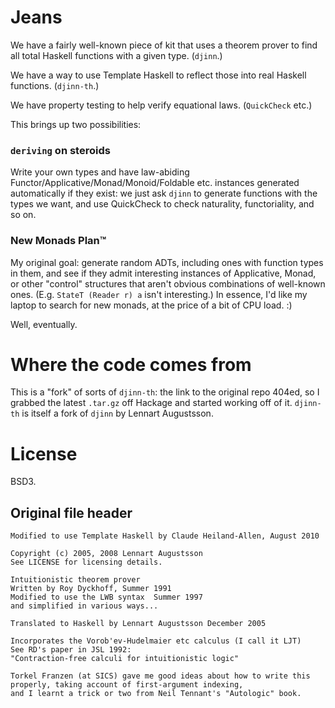 # Jeans

We have a fairly well-known piece of kit that uses a theorem prover to find all
total Haskell functions with a given type. (`djinn`.)

We have a way to use Template Haskell to reflect those into real Haskell functions. (`djinn-th`.)

We have property testing to help verify equational laws. (`QuickCheck` etc.)

This brings up two possibilities:

### `deriving` on steroids
Write your own types and have law-abiding Functor/Applicative/Monad/Monoid/Foldable etc. instances
generated automatically if they exist: we just ask `djinn` to generate functions with the types we want, and
use QuickCheck to check naturality, functoriality, and so on.

### New Monads Plan™
My original goal: generate random ADTs, including ones with function types in them, and see
if they admit interesting instances of Applicative, Monad, or other "control" structures that aren't obvious
combinations of well-known ones. (E.g. `StateT (Reader r) a` isn't interesting.) In essence,
I'd like my laptop to search for new monads, at the price of a bit of CPU load. :)

Well, eventually.

# Where the code comes from

This is a "fork" of sorts of `djinn-th`: the link to the original repo 404ed, so I grabbed the latest `.tar.gz`
off Hackage and started working off of it. `djinn-th` is itself a fork of `djinn` by Lennart Augustsson.

# License

BSD3.

## Original file header

```
Modified to use Template Haskell by Claude Heiland-Allen, August 2010

Copyright (c) 2005, 2008 Lennart Augustsson
See LICENSE for licensing details.

Intuitionistic theorem prover
Written by Roy Dyckhoff, Summer 1991
Modified to use the LWB syntax  Summer 1997
and simplified in various ways...

Translated to Haskell by Lennart Augustsson December 2005

Incorporates the Vorob'ev-Hudelmaier etc calculus (I call it LJT)
See RD's paper in JSL 1992:
"Contraction-free calculi for intuitionistic logic"

Torkel Franzen (at SICS) gave me good ideas about how to write this
properly, taking account of first-argument indexing,
and I learnt a trick or two from Neil Tennant's "Autologic" book.
```
